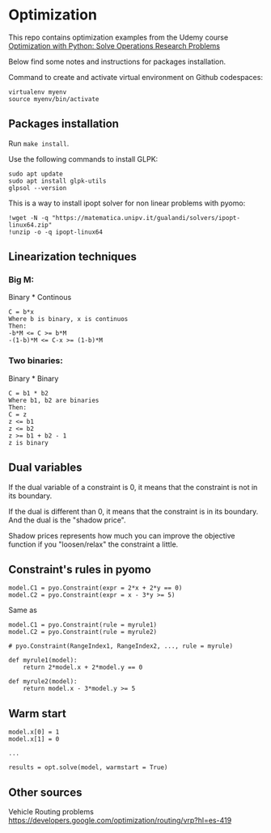# Optimization

This repo contains optimization examples from the Udemy course [Optimization with Python: Solve Operations Research Problems](https://www.udemy.com/course/optimization-with-python-linear-nonlinear-and-cplex-gurobi/?utm_source=adwords&utm_medium=udemyads&utm_campaign=LongTail_la.EN_cc.ROW&utm_content=deal4584&utm_term=_._ag_77879424134_._ad_535397245863_._kw__._de_c_._dm__._pl__._ti_dsa-1007766171312_._li_1003659_._pd__._&matchtype=&gclid=Cj0KCQjwldKmBhCCARIsAP-0rfyaVSAGVon-YqCde9Zk6TURDLKAe0beqpmpRje1_2pCseJ6N2FBBgoaAplkEALw_wcB)

Below find some notes and instructions for packages installation.

Command to create and activate virtual environment on Github codespaces: 

```
virtualenv myenv
source myenv/bin/activate
```

## Packages installation
Run ```make install```.

Use the following commands to install GLPK:
```
sudo apt update
sudo apt install glpk-utils
glpsol --version
```

This is a way to install ipopt solver for non linear problems with pyomo:

```
!wget -N -q "https://matematica.unipv.it/gualandi/solvers/ipopt-linux64.zip"
!unzip -o -q ipopt-linux64
```

## Linearization techniques

### Big M:
Binary * Continous

```
C = b*x
Where b is binary, x is continuos
Then:
-b*M <= C >= b*M
-(1-b)*M <= C-x >= (1-b)*M
```
### Two binaries:
Binary * Binary

```
C = b1 * b2
Where b1, b2 are binaries
Then:
C = z
z <= b1
z <= b2
z >= b1 + b2 - 1
z is binary
```
## Dual variables

If the dual variable of a constraint is 0, it means that the constraint is not in its boundary.  

If the dual is different than 0, it means that the constraint is in its boundary. And the dual is the "shadow price".  

Shadow prices represents how much you can improve the objective function if you "loosen/relax" the constraint a little.

## Constraint's rules in pyomo

```
model.C1 = pyo.Constraint(expr = 2*x + 2*y == 0)
model.C2 = pyo.Constraint(expr = x - 3*y >= 5)
```
Same as
```
model.C1 = pyo.Constraint(rule = myrule1)
model.C2 = pyo.Constraint(rule = myrule2)

# pyo.Constraint(RangeIndex1, RangeIndex2, ..., rule = myrule)

def myrule1(model):
    return 2*model.x + 2*model.y == 0

def myrule2(model):
    return model.x - 3*model.y >= 5
```

## Warm start

```
model.x[0] = 1
model.x[1] = 0

...

results = opt.solve(model, warmstart = True)
```

## Other sources

Vehicle Routing problems
https://developers.google.com/optimization/routing/vrp?hl=es-419